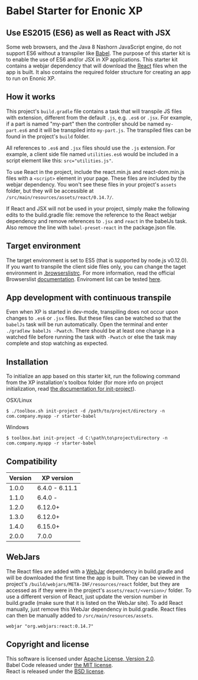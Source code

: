 # Babel Starter for Enonic XP

## Use ES2015 (ES6) as well as React with JSX

Some web browsers, and the Java 8 Nashorn JavaScript engine, do not support ES6 without a transpiler like [Babel](https://babeljs.io/). The purpose of this starter kit is to enable the use of ES6 and/or JSX in XP applications. This starter kit contains a webjar dependency that will download the [React](https://reactjs.org/) files when the app is built. It also contains the required folder structure for creating an app to run on Enonic XP. 

## How it works

This project's `build.gradle` file contains a task that will transpile JS files with extension, different from the default `.js`, e.g. `.es6` or `.jsx`. For example, if a part is named "my-part" then the controller should be named `my-part.es6` and it will be transpiled into `my-part.js`. The transpiled files can be found in the project's `build` folder. 

All references to `.es6` and `.jsx` files should use the `.js` extension. For example, a client side file named `utilities.es6` would be included in a script element like this: `src="utilities.js"`.

To use React in the project, include the react.min.js and react-dom.min.js files with a `<script>` element in your page. These files are included by the webjar dependency. You won't see these files in your project's `assets` folder, but they will be accessible at `/src/main/resources/assets/react/0.14.7/`.

If React and JSX will not be used in your project, simply make the following edits to the build.gradle file: remove the reference to the React webjar dependency and remove references to `.jsx` and `react` in the babelJs task. Also remove the line with `babel-preset-react` in the package.json file.

## Target environment

The target environment is set to ES5 (that is supported by node.js v0.12.0). If you want to transpile the client side files only, you can change the taget environment in [.browserslistrc](.browserslistrc). For more information, read the official Browserslist [documentation](https://github.com/browserslist/browserslist#browserslist-). Enviroment list can be tested [here](https://browserl.ist/).

## App development with continuous transpile

Even when XP is started in dev-mode, transpiling does not occur upon changes to `.es6` or `.jsx` files. But these files can be watched so that the `babelJs` task will be run automatically. Open the terminal and enter `./gradlew babelJs -Pwatch`. There should be at least one change in a watched file before running the task with `-Pwatch` or else the task may complete and stop watching as expected.

## Installation

To initialize an app based on this starter kit, run the following command from the XP installation's toolbox folder (for more info on project initialization, read [the documentation for init-project](http://xp.readthedocs.org/en/stable/reference/toolbox/init-project.html)).

OSX/Linux
```shell
$ ./toolbox.sh init-project -d /path/to/project/directory -n com.company.myapp -r starter-babel
```

Windows
```shell
$ toolbox.bat init-project -d C:\path\to\project\directory -n com.company.myapp -r starter-babel
```

## Compatibility

| Version       | XP version |
| ------------- | ---------- |
| 1.0.0         | 6.4.0 - 6.11.1 |
| 1.1.0         | 6.4.0 -  |
| 1.2.0         | 6.12.0+ |
| 1.3.0         | 6.12.0+ |
| 1.4.0         | 6.15.0+ |
| 2.0.0         | 7.0.0 |

## WebJars

The React files are added with a [WebJar](http://www.webjars.org/) dependency in build.gradle and will be downloaded the first time the app is built. They can be viewed in the project's `/build/webjars/META-INF/resources/react` folder, but they are accessed as if they were in the project's `assets/react/<version>/` folder. To use a different version of React, just update the version number in build.gradle (make sure that it is listed on the WebJar site). To add React manually, just remove this WebJar dependency in build.gradle. React files can then be manually added to `/src/main/resources/assets`.

```
webjar "org.webjars:react:0.14.7"
```

## Copyright and license

This software is licensed under [Apache License, Version 2.0](http://www.apache.org/licenses/LICENSE-2.0).<br/>
Babel Code released under [the MIT license](https://github.com/babel/babel/blob/master/LICENSE).<br/>
React is released under the [BSD license](https://github.com/facebook/react/blob/master/LICENSE).
